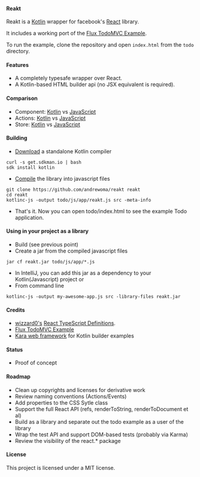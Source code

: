 #### Reakt

Reakt is a [Kotlin](http://kotlinlang.org/) wrapper for facebook's [React](http://facebook.github.io/react/) library.

It includes a working port of the [Flux TodoMVC Example](https://github.com/facebook/flux/tree/master/examples/flux-todomvc).

To run the example, clone the repository and open `index.html` from the `todo` directory.

#### Features
* A completely typesafe wrapper over React.
* A Kotlin-based HTML builder api (no JSX equivalent is required).

#### Comparison
* Component: [Kotlin](https://github.com/andrewoma/reakt/blob/master/src/todo/components/TodoItem.kt)  vs [JavaScript](https://github.com/facebook/flux/blob/master/examples/flux-todomvc/js/components/TodoItem.react.js)
* Actions: [Kotlin](https://github.com/andrewoma/reakt/blob/master/src/todo/actions/Actions.kt)  vs [JavaScript](https://github.com/facebook/flux/blob/master/examples/flux-todomvc/js/actions/TodoActions.js)  
* Store: [Kotlin](https://github.com/andrewoma/reakt/blob/master/src/todo/stores/TodoStore.kt)  vs [JavaScript](https://github.com/facebook/flux/blob/master/examples/flux-todomvc/js/stores/TodoStore.js)

#### Building
* [Download](https://kotlinlang.org/docs/tutorials/command-line.html) a standalone Kotlin compiler
```
curl -s get.sdkman.io | bash
sdk install kotlin
```
* [Compile](https://kotlinlang.org/docs/tutorials/command-line-library-js.html) the library into javascript files
```
git clone https://github.com/andrewoma/reakt reakt
cd reakt
kotlinc-js -output todo/js/app/reakt.js src -meta-info
```
* That's it. Now you can open todo/index.html to see the example Todo application.

#### Using in your project as a library
* Build (see previous point)
* Create a jar from the compiled javascript files
```
jar cf reakt.jar todo/js/app/*.js
```
* In IntelliJ, you can add this jar as a dependency to your Kotlin(Javascript) project or
* From command line
```
kotlinc-js -output my-awesome-app.js src -library-files reakt.jar
```

#### Credits
* [wizzard0's](https://github.com/wizzard0) [React TypeScript Definitions](https://github.com/wizzard0/react-typescript-definitions).
* [Flux TodoMVC Example](https://github.com/facebook/flux/tree/master/examples/flux-todomvc)
* [Kara web framework](http://karaframework.com/) for Kotlin builder examples

#### Status
* Proof of concept

#### Roadmap
* Clean up copyrights and licenses for derivative work
* Review naming conventions (Actions/Events)
* Add properties to the CSS Sytle class
* Support the full React API (refs, renderToString, renderToDocument et al)
* Build as a library and separate out the todo example as a user of the library
* Wrap the test API and support DOM-based tests (probably via Karma)
* Review the visibility of the react.* package

#### License
This project is licensed under a MIT license.
